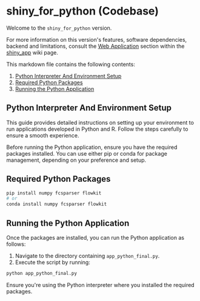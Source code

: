 # shiny_for_python (Codebase)

Welcome to the ```shiny_for_python``` version.

For more information on this version's features, software dependencies, backend and limitations, consult the [Web Application]() section within the [shiny_app]() wiki page.

This markdown file contains the following contents:
1. [Python Interpreter And Environment Setup](#python-interpreter-and-environment-setup)
2. [Required Python Packages](#required-python-packages)
3. [Running the Python Application](#running-the-python-application)

## Python Interpreter And Environment Setup

This guide provides detailed instructions on setting up your environment to run applications developed in Python and R. Follow the steps carefully to ensure a smooth experience.

Before running the Python application, ensure you have the required packages installed. You can use either pip or conda for package management, depending on your preference and setup.

## Required Python Packages

```bash
pip install numpy fcsparser flowkit
# or 
conda install numpy fcsparser flowkit
```

## Running the Python Application

Once the packages are installed, you can run the Python application as follows:

1. Navigate to the directory containing `app_python_final.py`.
2. Execute the script by running:

```bash
python app_python_final.py
```

Ensure you're using the Python interpreter where you installed the required packages.
